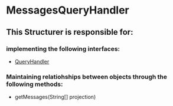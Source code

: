 # MessagesQueryHandler
## This Structurer is responsible for:
### implementing the following interfaces:
* [QueryHandler](../ServiceProviders/QueryHandler.md) 
### Maintaining relatiohships between objects through the following methods: 
* getMessages(String[] projection)
